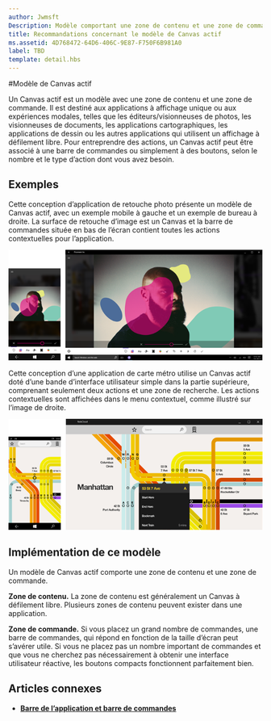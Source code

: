 ```yaml
---
author: Jwmsft
Description: Modèle comportant une zone de contenu et une zone de commande destiné aux applications à affichage unique ou aux expériences modales, telles que les éditeurs/visionneuses de photos, les visionneuses de documents, les applications cartographiques, les applications de dessin ou les autres applications qui utilisent un affichage à défilement libre.
title: Recommandations concernant le modèle de Canvas actif
ms.assetid: 4D768472-64D6-406C-9E87-F750F6B981A0
label: TBD
template: detail.hbs
---
```

#Modèle de Canvas actif

Un Canvas actif est un modèle avec une zone de contenu et une zone de commande. Il est destiné aux applications à affichage unique ou aux expériences modales, telles que les éditeurs/visionneuses de photos, les visionneuses de documents, les applications cartographiques, les applications de dessin ou les autres applications qui utilisent un affichage à défilement libre. Pour entreprendre des actions, un Canvas actif peut être associé à une barre de commandes ou simplement à des boutons, selon le nombre et le type d’action dont vous avez besoin.

## Exemples

Cette conception d’application de retouche photo présente un modèle de Canvas actif, avec un exemple mobile à gauche et un exemple de bureau à droite. La surface de retouche d’image est un Canvas et la barre de commandes située en bas de l’écran contient toutes les actions contextuelles pour l’application.

![Exemple d’éditeur de photos utilisant un modèle de Canvas actif](images/uap-photo-pc-phone-700.png)

Cette conception d’une application de carte métro utilise un Canvas actif doté d’une bande d’interface utilisateur simple dans la partie supérieure, comprenant seulement deux actions et une zone de recherche. Les actions contextuelles sont affichées dans le menu contextuel, comme illustré sur l’image de droite.

![Exemple d’application cartographique utilisant un modèle de Canvas actif](images/uap-subway-pc-phone-700.png)


## Implémentation de ce modèle

Un modèle de Canvas actif comporte une zone de contenu et une zone de commande.

**Zone de contenu.**  La zone de contenu est généralement un Canvas à défilement libre. Plusieurs zones de contenu peuvent exister dans une application.

**Zone de commande.**  Si vous placez un grand nombre de commandes, une barre de commandes, qui répond en fonction de la taille d’écran peut s’avérer utile. Si vous ne placez pas un nombre important de commandes et que vous ne cherchez pas nécessairement à obtenir une interface utilisateur réactive, les boutons compacts fonctionnent parfaitement bien.



## Articles connexes

-   [**Barre de l’application et barre de commandes**](app-bars.md)


<!--HONumber=May16_HO2-->


